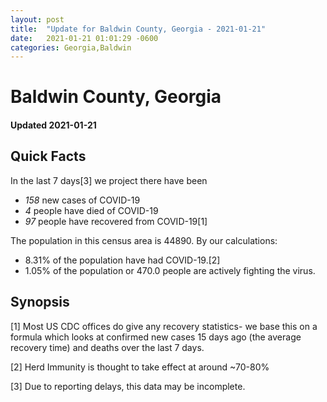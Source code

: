 ```yaml
---
layout: post
title:  "Update for Baldwin County, Georgia - 2021-01-21"
date:   2021-01-21 01:01:29 -0600
categories: Georgia,Baldwin
---
```


# Baldwin County, Georgia
#### Updated 2021-01-21

## Quick Facts

In the last 7 days[3] we project there have been
- *158* new cases of COVID-19
- *4* people have died of COVID-19
- *97* people have recovered from COVID-19[1]

The population in this census area is 44890. By our calculations:
- 8.31% of the population have had COVID-19.[2]
- 1.05% of the population or 470.0 people are actively fighting the virus.

## Synopsis




[1] Most US CDC offices do give any recovery statistics- we base this on a formula which looks at confirmed new cases
15 days ago (the average recovery time) and deaths over the last 7 days.

[2] Herd Immunity is thought to take effect at around ~70-80%

[3] Due to reporting delays, this data may be incomplete.
 
    